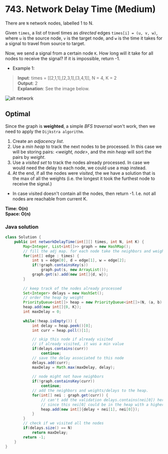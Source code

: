 # 743. Network Delay Time (Medium)

There are `N` network nodes, labelled 1 to N.

Given `times`, a list of travel times as *directed* edges `times[i] = (u, v, w)`, where `u` is the
source node, `v` is the target node, and `w` is the time it takes for a signal to travel from 
source to target.

Now, we send a signal from a certain node `K`. How long will it take for all nodes to receive the
signal? If it is impossible, return -1.

- Example 1:
> **Input**: times = [[2,1,1],[2,3,1],[3,4,1]], N = 4, K = 2 <br>
> **Output**: 2 <br>
> **Explanation**: See the image below.

![alt network](https://assets.leetcode.com/uploads/2019/05/23/931_example_1.png)

## Optimal
Since the graph is **weighted**, a simple *BFS traversal* won't work, then we need to apply the 
`Dijkstra algorithm`.
1. Create an *adjacency list*.
2. Use a *min heap* to track the next nodes to be processed. In this case we will be storing pairs:
  *<weight, node>*, and the *min heap* will sort the pairs by *weight*.
3. Use a *visited set* to track the nodes already processed. In case we would need the delay to each
  node, we could use a map instead.
4. At the end, if all the nodes were *visited*, the we have a solution that is the max of all the 
  weights (i.e. the longest it took the furthest node to receive the signal.)
  - In case visited doesn't contain all the nodes, then return -1. I.e. not all nodes are reachable
  from current K.

**Time: O(n) <br> Space: O(n)**

### Java solution
```java
class Solution {
    public int networkDelayTime(int[][] times, int N, int K) {
        Map<Integer, List<int[]>> graph = new HashMap();
        // fill the adj map. for each node take the neighbors and weights/delays
        for(int[] edge : times) {
            int s = edge[0], d = edge[1], w = edge[2];
            if(!graph.containsKey(s))
                graph.put(s, new ArrayList());
            graph.get(s).add(new int[]{d, w});
        }
        
        // keep track of the nodes already processed
        Set<Integer> delays = new HashSet();
        // order the heap by weight
        PriorityQueue<int[]> heap = new PriorityQueue<int[]>(N, (a, b) -> a[0] - b[0]);
        heap.add(new int[]{0, K});
        int maxDelay = 0;
        
        while(!heap.isEmpty()) {
            int delay = heap.peek()[0];
            int curr = heap.poll()[1];

            // skip this node if already visited
            // if already visited, it was a min value
            if(delays.contains(curr))
                continue;
            // save the delay associated to this node
            delays.add(curr);
            maxDelay = Math.max(maxDelay, delay);
            
            // node might not have neighbors
            if(!graph.containsKey(curr))
                continue;
            // add the neighbors and weights/delays to the heap.
            for(int[] nei : graph.get(curr)) {
                // can't add the validation delays.contains(nei[0]) here
                // since this nei[0] could be in the heap with a higher weight
                heap.add(new int[]{delay + nei[1], nei[0]});
            }
        }
        // check if we visited all the nodes
        if(delays.size() == N)
            return maxDelay;
        return -1;
    }
}
```